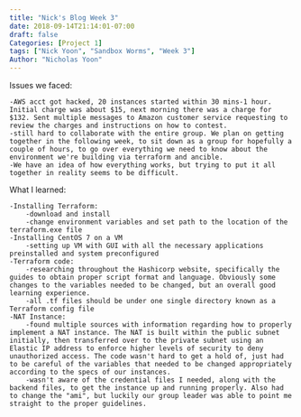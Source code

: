 ```yaml
---
title: "Nick's Blog Week 3"
date: 2018-09-14T21:14:01-07:00
draft: false
Categories: [Project 1]
tags: ["Nick Yoon", "Sandbox Worms", "Week 3"]
Author: "Nicholas Yoon"
---
```

Issues we faced:

	-AWS acct got hacked, 20 instances started within 30 mins-1 hour. Initial charge was about $15, next morning there was a charge for $132. Sent multiple messages to Amazon customer service requesting to review the charges and instructions on how to contest. 
	-still hard to collaborate with the entire group. We plan on getting together in the following week, to sit down as a group for hopefully a couple of hours, to go over everything we need to know about the environment we're building via terraform and ancible. 
	-We have an idea of how everything works, but trying to put it all together in reality seems to be difficult.

What I learned:
	
	-Installing Terraform:
		-download and install
		-change environment variables and set path to the location of the terraform.exe file
	-Installing CentOS 7 on a VM 
		-setting up VM with GUI with all the necessary applications preinstalled and system preconfigured
	-Terraform code:
		-researching throughout the Hashicorp website, specifically the guides to obtain proper script format and language. Obviously some changes to the variables needed to be changed, but an overall good learning experience. 
		-all .tf files should be under one single directory known as a Terraform config file
	-NAT Instance:
		-found multiple sources with information regarding how to properly implement a NAT instance. The NAT is built within the public subnet initially, then transferred over to the private subnet using an Elastic IP address to enforce higher levels of security to deny unauthorized access. The code wasn't hard to get a hold of, just had to be careful of the variables that needed to be changed appropriately according to the specs of our instances.
		-wasn't aware of the credential files I needed, along with the backend files, to get the instance up and running properly. Also had to change the "ami", but luckily our group leader was able to point me straight to the proper guidelines.

